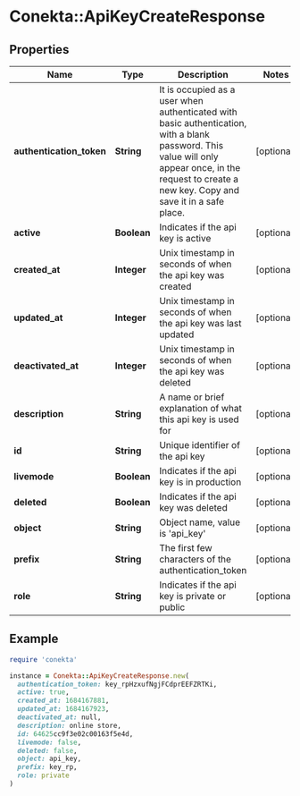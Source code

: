 # Conekta::ApiKeyCreateResponse

## Properties

| Name | Type | Description | Notes |
| ---- | ---- | ----------- | ----- |
| **authentication_token** | **String** | It is occupied as a user when authenticated with basic authentication, with a blank password. This value will only appear once, in the request to create a new key. Copy and save it in a safe place. | [optional] |
| **active** | **Boolean** | Indicates if the api key is active | [optional] |
| **created_at** | **Integer** | Unix timestamp in seconds of when the api key was created | [optional] |
| **updated_at** | **Integer** | Unix timestamp in seconds of when the api key was last updated | [optional] |
| **deactivated_at** | **Integer** | Unix timestamp in seconds of when the api key was deleted | [optional] |
| **description** | **String** | A name or brief explanation of what this api key is used for | [optional] |
| **id** | **String** | Unique identifier of the api key | [optional] |
| **livemode** | **Boolean** | Indicates if the api key is in production | [optional] |
| **deleted** | **Boolean** | Indicates if the api key was deleted | [optional] |
| **object** | **String** | Object name, value is &#39;api_key&#39; | [optional] |
| **prefix** | **String** | The first few characters of the authentication_token | [optional] |
| **role** | **String** | Indicates if the api key is private or public | [optional] |

## Example

```ruby
require 'conekta'

instance = Conekta::ApiKeyCreateResponse.new(
  authentication_token: key_rpHzxufNgjFCdprEEFZRTKi,
  active: true,
  created_at: 1684167881,
  updated_at: 1684167923,
  deactivated_at: null,
  description: online store,
  id: 64625cc9f3e02c00163f5e4d,
  livemode: false,
  deleted: false,
  object: api_key,
  prefix: key_rp,
  role: private
)
```

